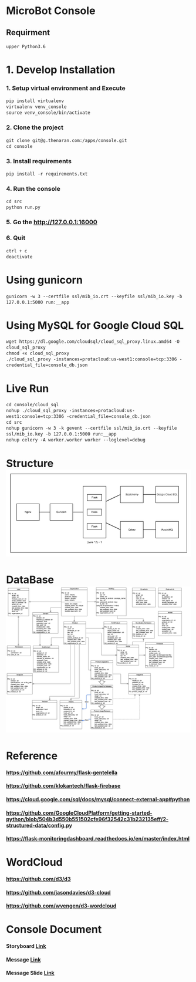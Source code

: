# MicroBot Console

## Requirment
    upper Python3.6

# 1. Develop Installation

### 1. Setup virtual environment and Execute
    pip install virtualenv
    virtualenv venv_console
    source venv_console/bin/activate

### 2. Clone the project
    git clone git@g.thenaran.com:/apps/console.git
    cd console

### 3. Install requirements
    pip install -r requirements.txt

### 4. Run the console
    cd src
    python run.py

### 5. Go the http://127.0.0.1:16000

### 6. Quit
    ctrl + c
    deactivate


# Using gunicorn
    gunicorn -w 3 --certfile ssl/mib_io.crt --keyfile ssl/mib_io.key -b 127.0.0.1:5000 run:__app


# Using MySQL for Google Cloud SQL
    wget https://dl.google.com/cloudsql/cloud_sql_proxy.linux.amd64 -O cloud_sql_proxy
    chmod +x cloud_sql_proxy
    ./cloud_sql_proxy -instances=protacloud:us-west1:console=tcp:3306 -credential_file=console_db.json


# Live Run
    cd console/cloud_sql
    nohup ./cloud_sql_proxy -instances=protacloud:us-west1:console=tcp:3306 -credential_file=console_db.json
    cd src
    nohup gunicorn -w 3 -k gevent --certfile ssl/mib_io.crt --keyfile ssl/mib_io.key -b 127.0.0.1:5000 run:__app
    nohup celery -A worker.worker worker --loglevel=debug


# Structure![](res/cs_struct_180906.png)


# DataBase![](res/cs_db_190508.png)


# Reference

#### https://github.com/afourmy/flask-gentelella
#### https://github.com/klokantech/flask-firebase
#### https://cloud.google.com/sql/docs/mysql/connect-external-app#python
#### https://github.com/GoogleCloudPlatform/getting-started-python/blob/504b3d550b551502cfe96f32542c31b232135eff/2-structured-data/config.py
#### https://flask-monitoringdashboard.readthedocs.io/en/master/index.html


# WordCloud

#### https://github.com/d3/d3
#### https://github.com/jasondavies/d3-cloud
#### https://github.com/wvengen/d3-wordcloud


# Console Document

#### Storyboard [Link](https://ovenapp.io/view/p6S16zsgDcDSXPj6ZdUVxql7ElvMV2Bn/bhthA)

#### Message [Link](https://docs.google.com/spreadsheets/d/1mGpmTbqgb7dihBFkI8bSTq0tT2QMWC1soVBa4q-7Bbg/edit#gid=1738330008)

#### Message Slide [Link](https://docs.google.com/presentation/d/175Wa5WUp-VasoTu4giINSe1Enr81K-WYP81R6c4OWc4/edit#slide=id.p)